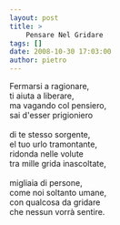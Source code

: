 ```yaml
---
layout: post
title: >
    Pensare Nel Gridare
tags: []
date: 2008-10-30 17:03:00
author: pietro
---
```

Fermarsi a ragionare,<br/>ti aiuta a liberare,<br/>ma vagando col pensiero,<br/>sai d'esser prigioniero<br/><br/>di te stesso sorgente,<br/>el tuo urlo tramontante,<br/>ridonda nelle volute<br/>tra mille grida inascoltate,<br/><br/>migliaia di persone,<br/>come noi soltanto umane,<br/>con qualcosa da gridare<br/>che nessun vorrà sentire.

